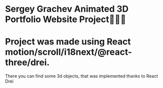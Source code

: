 Sergey Grachev Animated 3D Portfolio Website Project💜💜💜
===
Project was made using React motion/scroll/i18next/@react-three/drei.
===
There you can find some 3d objects, that was implemented thanks to React Drei